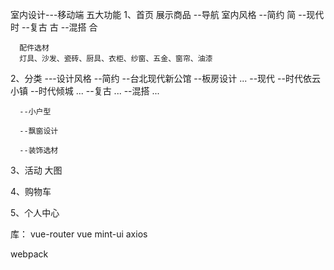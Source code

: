 室内设计---移动端
五大功能
1、首页
   展示商品
   	--导航    室内风格
   		--简约  简
   		--现代  时
   		--复古  古
   		--混搭  合

      配件选材
      灯具、沙发、瓷砖、厨具、衣柜、纱窗、五金、窗帘、油漆


 

2、分类
       ---设计风格
         --简约
              --台北现代新公馆 
              --板房设计
              ...
   		   --现代
   			  --时代依云小镇
   			  --时代倾城
   			  ...
   		   --复古
   		      ...
   		   --混搭
   			  ...

      --小户型

      --飘窗设计

      --装饰选材

3、活动
   大图

4、购物车


5、个人中心



库： vue-router  vue  mint-ui axios


webpack